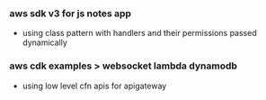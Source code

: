 
### aws sdk v3 for js notes app
- using class pattern with handlers and their permissions passed dynamically


### aws cdk examples > websocket lambda dynamodb
- using low level cfn apis for apigateway
